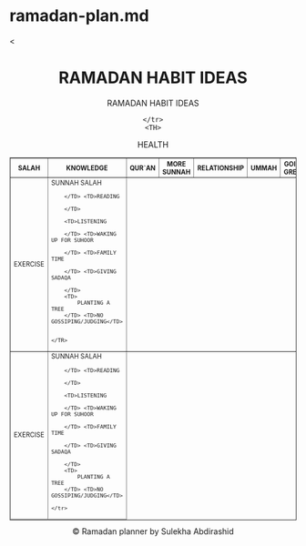 # ramadan-plan.md

<html lang="en">
<head>
<title>RAMADAN PLANNER </title>
<<link rel="stylesheet" href="stylesheet.css.css"type="text/css"/>
</head>
<body>
    <HEADER>
<h1>
    RAMADAN HABIT IDEAS
</h1>
<div>
<p>  
RAMADAN HABIT IDEAS
</p>
</div>
<table style="width: 100%; margin-top: 10px; font-size: 0.8em;" border="1px">

<thead>

    </tr>
    <TH>
HEALTH
    </TH>
    <TH>  SALAH</TH>
<th> KNOWLEDGE</Th>
       <TH>QUR`AN</TH><TH>  MORE SUNNAH </TH>
<TH> RELATIONSHIP</TH>

<TH> UMMAH</TH>
<TH> GOING GREEN</TH>
<TH> QUITTING THE BAD</TH>
</TR>

</thead>
<tbody>
    <TR>
        <TD>
            EXERCISE
        </TD> <TD>SUNNAH SALAH
            
        </TD> <TD>READING
            
        </TD>
        
        <TD>LISTENING
            
        </TD> <TD>WAKING UP FOR SUHOOR
            
        </TD> <TD>FAMILY TIME
        
        </TD> <TD>GIVING SADAQA
            
        </TD>
        <TD>
            PLANTING A TREE
        </TD> <TD>NO GOSSIPING/JUDGING</TD>
    
        
    </TR>
</tbody>
<tfoot>
    <tr>
        <TD>
            EXERCISE
        </TD> <TD>SUNNAH SALAH
            
        </TD> <TD>READING
            
        </TD>
        
        <TD>LISTENING
            
        </TD> <TD>WAKING UP FOR SUHOOR
            
        </TD> <TD>FAMILY TIME
        
        </TD> <TD>GIVING SADAQA
            
        </TD>
        <TD>
            PLANTING A TREE
        </TD> <TD>NO GOSSIPING/JUDGING</TD>
    
    </tr>
</tfoot>

</HEADER>
</table>
&copy Ramadan planner by Sulekha Abdirashid
</body>
</html>
